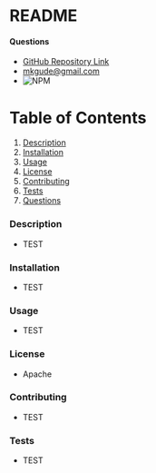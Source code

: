 # README
  #### Questions
  * [GitHub Repository Link](https://github.com/mkgude)
  * mkgude@gmail.com
  * ![NPM](https://img.shields.io/npm/l/Apache)
  # Table of Contents
  1. [Description](#description)
  2. [Installation](#installation)
  3. [Usage](#usage)
  4. [License](#license)
  5. [Contributing](#contributing)
  6. [Tests](#tests)
  7. [Questions](#questions)
  ### Description
  * TEST
  ### Installation
  * TEST
  ### Usage
  * TEST
  ### License
  * Apache
  ### Contributing
  * TEST
  ### Tests
  * TEST
